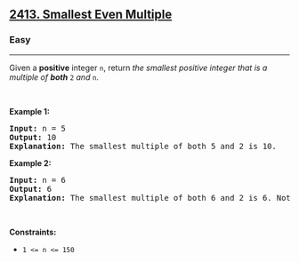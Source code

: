<h2><a href="https://leetcode.com/problems/smallest-even-multiple/">2413. Smallest Even Multiple</a></h2><h3>Easy</h3><hr><div>Given a <strong>positive</strong> integer <code>n</code>, return <em>the smallest positive integer that is a multiple of <strong>both</strong> </em><code>2</code><em> and </em><code>n</code>.
<p>&nbsp;</p>
<p><strong class="example">Example 1:</strong></p>

<div class="top-box hide"><div class="alert-info"></div></div><pre data-original-code="Input: n = 5
Output: 10
Explanation: The smallest multiple of both 5 and 2 is 10.
" data-snippet-id="ext.11fe128c0cb7a85bb88eaa9a79d9558a" data-snippet-saved="false" data-codota-status="done"><strong>Input:</strong> n = 5
<strong>Output:</strong> 10
<strong>Explanation:</strong> The smallest multiple of both 5 and 2 is 10.
</pre>

<p><strong class="example">Example 2:</strong></p>

<div class="top-box hide"><div class="alert-info"></div></div><pre data-original-code="Input: n = 6
Output: 6
Explanation: The smallest multiple of both 6 and 2 is 6. Note that a number is a multiple of itself.
" data-snippet-id="ext.4cdbd14e5a96d11cbcb054f8e887cbd9" data-snippet-saved="false" data-codota-status="done"><strong>Input:</strong> n = 6
<strong>Output:</strong> 6
<strong>Explanation:</strong> The smallest multiple of both 6 and 2 is 6. Note that a number is a multiple of itself.
</pre>

<p>&nbsp;</p>
<p><strong>Constraints:</strong></p>

<ul>
	<li><code>1 &lt;= n &lt;= 150</code></li>
</ul>
</div>